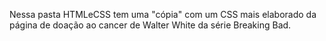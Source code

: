 Nessa pasta HTMLeCSS tem uma "cópia" com um CSS mais elaborado da página de doação ao cancer de Walter White da série Breaking Bad.
